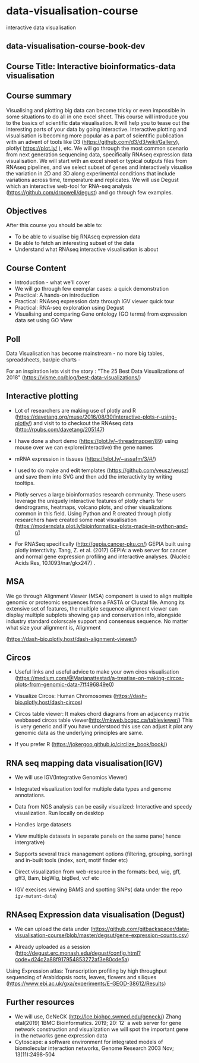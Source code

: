 # data-visualisation-course
interactive data visualisation 



data-visualisation-course-book-dev
-------------------------------------


Course Title: Interactive bioinformatics-data visualisation
-----------------------------------------------------------


Course summary
---------------


Visualising and plotting big data can become tricky or even impossible in some situations to do all in one excel sheet. 
This course will introduce you to the basics of scientific data visualisation. 
It will help you to tease out the interesting parts of your data by going interactive. 
Interactive plotting and visualisation is becoming more popular as a part of scientific publication with an advent of tools like D3 (https://github.com/d3/d3/wiki/Gallery),
plotly( https://plot.ly/ ), etc. We will go through the most common scenario from next generation sequencing data, specifically RNAseq expression data visualisation.
We will start with an excel sheet or typical outputs files from RNAseq pipelines, and we select subset of genes and interactively visualise the variation in 2D and 3D along 
experimental conditions that include variations across time, temperature and replicates. 
We will use Degust which an interactive web-tool for RNA-seq analysis (https://github.com/drpowell/degust) and go through few examples.


Objectives          
-----------


After this course you should be able to:

- To be able to visualise big RNAseq expression data
- Be able to fetch an interesting subset of the data
- Understand what RNAseq interactive visualisation is about 


 Course Content
-------------------------


* Introduction - what we'll cover
* We will go through few exemplar cases: a quick demonstration
* Practical: A hands-on introduction
* Practical: RNAseq expression data through IGV viewer quick tour
* Practical: RNA-seq exploration using Degust
* Visualising and comparing Gene ontology (GO terms) from expression data set using GO View


Poll 
-----

Data Visualisation has become mainstream - no more big tables, spreadsheets, bar/pie charts -

For an inspiration lets visit the story : "The 25 Best Data Visualizations of 2018" (https://visme.co/blog/best-data-visualizations/)



Interactive plotting
--------------------


* Lot of researchers are making use of plotly and R (https://davetang.org/muse/2016/08/30/interactive-plots-r-using-plotly/) and visit to to checkout the RNAseq data (http://rpubs.com/davetang/205147)

* I have done a short demo  (https://plot.ly/~threadmapper/89) using mouse over we can explore(interactive) the gene names

* mRNA expression in tissues (https://plot.ly/~assafm/3/#/)

* I used to do make and edit templates (https://github.com/veusz/veusz) and save them into SVG and then add the interactivity by writing  tooltips. 

* Plotly serves a large bioinformatics research community. These users leverage the uniquely interactive features of plotly charts for dendrograms, heatmaps, volcano plots, and other visualizations common in this field. Using Python and R created through plotly  researchers have created some neat visualisation (https://moderndata.plot.ly/bioinformatics-plots-made-in-python-and-r/)

* For RNASeq specifically (http://gepia.cancer-pku.cn/) GEPIA built using plotly interctivity.
  Tang, Z. et al. (2017) GEPIA: a web server for cancer and normal gene expression profiling and interactive analyses. 
  (Nucleic Acids Res, 10.1093/nar/gkx247) .




MSA 
---

We go through Alignment Viewer (MSA) component is used to align multiple genomic or proteomic sequences from a FASTA or Clustal file.
Among its extensive set of features, the multiple sequence alignment viewer can display multiple subplots showing gap and conservation info, 
alongside industry standard colorscale support and consensus sequence. No matter what size your alignment is, Alignment 

(https://dash-bio.plotly.host/dash-alignment-viewer/)


Circos
------


* Useful links and useful advice to make your own ciros visualisation
  (https://medium.com/@Marianattestad/a-treatise-on-making-circos-plots-from-genomic-data-7ff496849e0)

* Visualize Circos: Human Chromosomes (https://dash-bio.plotly.host/dash-circos)

* Circos table viewer: It makes chord diagrams from an adjacency matrix webbased circos table viewer(http://mkweb.bcgsc.ca/tableviewer/)
 This is very generic and if you have understood this use can adjust it plot any genomic data as the underlying principles are same.
   
* If you prefer R (https://jokergoo.github.io/circlize_book/book/)

 



RNA seq mapping data visualisation(IGV)
---------------------------------------

* We will use IGV(Integrative Genomics Viewer)

* Integrated visualization tool for multiple data types and genome annotations.

* Data from NGS analysis can be easily visualized: Interactive and speedy visualization. Run locally on desktop

* Handles large datasets 

* View multiple datasets in separate panels on the same pane( hence intergrative)

* Supports several track management options (filtering, grouping, sorting) and in-built tools (index, sort, motif finder etc)

* Direct visualization from web-resource in the formats: bed, wig, gff, gff3, Bam, bigWig, bigBed, vcf etc


* IGV execises viewing BAMS  and spotting SNPs( data under the repo `igv-mutant-data`)


RNAseq Expression data visualisation (Degust)
---------------------------------------------

- We can upload the data  under (https://github.com/gitbackspacer/data-visualisation-course/blob/master/degsut/gene-expression-counts.csv)

- Already uploaded as a session (http://degust.erc.monash.edu/degust/config.html?code=d24c2a88f917954853272af3e80cde5a)








Using Expression atlas: Transcription profiling by high throughput sequencing of Arabidopsis roots, leaves, flowers and siliques 
(https://www.ebi.ac.uk/gxa/experiments/E-GEOD-38612/Results)




Further resources
-----------------


- We will use, GeNeCK (http://lce.biohpc.swmed.edu/geneck/) Zhang etal(2019) 1BMC Bioinformatics. 2019; 20: 12`  a web server for gene network construction and visualization we will spot the important gene in the networks gene expression data
- Cytoscape: a software environment for integrated models of biomolecular interaction networks, Genome Research 2003 Nov; 13(11):2498-504 



